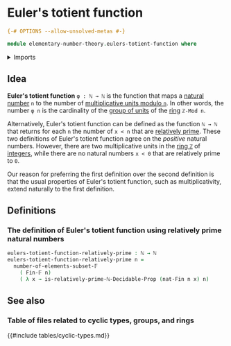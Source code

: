 # Euler's totient function

```agda
{-# OPTIONS --allow-unsolved-metas #-}

module elementary-number-theory.eulers-totient-function where
```

<details><summary>Imports</summary>

```agda
open import elementary-number-theory.natural-numbers
open import elementary-number-theory.relatively-prime-natural-numbers

open import univalent-combinatorics.decidable-subtypes
open import univalent-combinatorics.finite-types
open import univalent-combinatorics.standard-finite-types
```

</details>

## Idea

**Euler's totient function** `φ : ℕ → ℕ` is the function that maps a
[natural number](elementary-number-theory.natural-numbers.md) `n` to the number
of
[multiplicative units modulo `n`](elementary-number-theory.multiplicative-units-standard-cyclic-rings.md).
In other words, the number `φ n` is the cardinality of the
[group of units](ring-theory.groups-of-units-rings.md) of the
[ring](ring-theory.rings.md) `ℤ-Mod n`.

Alternatively, Euler's totient function can be defined as the function `ℕ → ℕ`
that returns for each `n` the number of `x < n` that are
[relatively prime](elementary-number-theory.relatively-prime-natural-numbers.md).
These two definitions of Euler's totient function agree on the _positive_
natural numbers. However, there are two multiplicative units in the
[ring `ℤ`](elementary-number-theory.ring-of-integers.md) of
[integers](elementary-number-theory.integers.md), while there are no natural
numbers `x < 0` that are relatively prime to `0`.

Our reason for preferring the first definition over the second definition is
that the usual properties of Euler's totient function, such as multiplicativity,
extend naturally to the first definition.

## Definitions

### The definition of Euler's totient function using relatively prime natural numbers

```agda
eulers-totient-function-relatively-prime : ℕ → ℕ
eulers-totient-function-relatively-prime n =
  number-of-elements-subset-𝔽
    ( Fin-𝔽 n)
    ( λ x → is-relatively-prime-ℕ-Decidable-Prop (nat-Fin n x) n)
```

## See also

### Table of files related to cyclic types, groups, and rings

{{#include tables/cyclic-types.md}}
